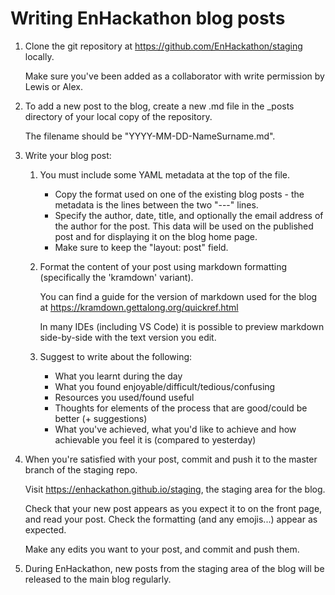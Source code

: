 # Writing EnHackathon blog posts

1. Clone the git repository at https://github.com/EnHackathon/staging locally.

   Make sure you've been added as a collaborator with write permission by Lewis or Alex.

2. To add a new post to the blog, create a new .md file in the _posts directory of your local copy of the repository.

   The filename should be "YYYY-MM-DD-NameSurname.md".

3. Write your blog post:

   1. You must include some YAML metadata at the top of the file.
      - Copy the format used on one of the existing blog posts - the metadata is the lines between the two "---" lines.
      - Specify the author, date, title, and optionally the email address of the author for the post. This data will be used on the published post and for displaying it on the blog home page.
      - Make sure to keep the "layout: post" field.

   2. Format the content of your post using markdown formatting (specifically the 'kramdown' variant).

      You can find a guide for the version of markdown used for the blog at https://kramdown.gettalong.org/quickref.html

      In many IDEs (including VS Code) it is possible to preview markdown side-by-side with the text version you edit.

   3. Suggest to write about the following:
      - What you learnt during the day
      - What you found enjoyable/difficult/tedious/confusing
      - Resources you used/found useful
      - Thoughts for elements of the process that are good/could be better (+ suggestions)
      - What you've achieved, what you'd like to achieve and how achievable you feel it is (compared to yesterday)

4. When you're satisfied with your post, commit and push it to the master branch of the staging repo.

   Visit https://enhackathon.github.io/staging, the staging area for the blog.

   Check that your new post appears as you expect it to on the front page, and read your post. Check the formatting (and any emojis...) appear as expected. 

   Make any edits you want to your post, and commit and push them.

5. During EnHackathon, new posts from the staging area of the blog will be released to the main blog regularly.
